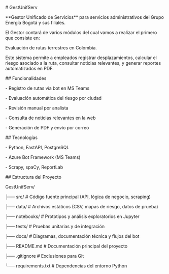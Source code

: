 \# GestUnifServ



\*\*Gestor Unificado de Servicios\*\* para servicios administrativos del Grupo Energía Bogotá y sus filiales.



El Gestor contará de varios módulos del cual vamos a realizar el primero que consiste en: 



Evaluación de rutas terrestres en Colombia.  



Este sistema permite a empleados registrar desplazamientos, calcular el riesgo asociado a la ruta, consultar noticias relevantes, y generar reportes automatizados en PDF.



\## Funcionalidades

\- Registro de rutas vía bot en MS Teams

\- Evaluación automática del riesgo por ciudad

\- Revisión manual por analista

\- Consulta de noticias relevantes en la web

\- Generación de PDF y envío por correo



\## Tecnologías

\- Python, FastAPI, PostgreSQL

\- Azure Bot Framework (MS Teams)

\- Scrapy, spaCy, ReportLab



\## Estructura del Proyecto



GestUnifServ/

├── src/              # Código fuente principal (API, lógica de negocio, scraping)

├── data/             # Archivos estáticos (CSV, mapas de riesgo, datos de prueba)

├── notebooks/        # Prototipos y análisis exploratorios en Jupyter

├── tests/            # Pruebas unitarias y de integración

├── docs/             # Diagramas, documentación técnica y flujos del bot

├── README.md         # Documentación principal del proyecto

├── .gitignore        # Exclusiones para Git

└── requirements.txt  # Dependencias del entorno Python

